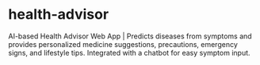 # health-advisor
AI-based Health Advisor Web App  | Predicts diseases from symptoms and provides personalized medicine suggestions, precautions, emergency signs, and lifestyle tips. Integrated with a chatbot for easy symptom input.

